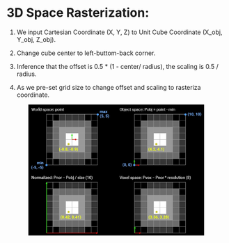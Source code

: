 
# 3D Space Rasterization:

1. We input Cartesian Coordinate (X, Y, Z) to Unit Cube Coordinate (X_obj, Y_obj, Z_obj).  

2. Change cube center to left-buttom-back corner.  

3. Inference that the offset is 0.5 * (1 - center/ radius), the scaling is 0.5 / radius.  

4. As we pre-set grid size to change offset and scaling to rasteriza coordinate.  


<div align=center>
     <img src="cudaC++/figs/world2object.jpg" width=80% > <br/>
</div>
